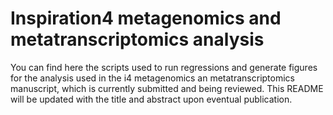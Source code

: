 # Inspiration4 metagenomics and metatranscriptomics analysis

You can find here the scripts used to run regressions and generate figures for the analysis used in the i4 metagenomics an metatranscriptomics manuscript, which is currently submitted and being reviewed. This README will be updated with the title and abstract upon eventual publication.
